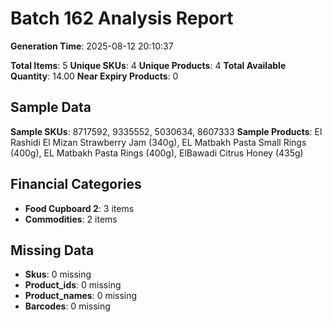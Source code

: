 # Batch 162 Analysis Report

**Generation Time**: 2025-08-12 20:10:37

**Total Items**: 5
**Unique SKUs**: 4
**Unique Products**: 4
**Total Available Quantity**: 14.00
**Near Expiry Products**: 0

## Sample Data
**Sample SKUs**: 8717592, 9335552, 5030634, 8607333
**Sample Products**: El Rashidi El Mizan Strawberry Jam (340g), EL Matbakh Pasta Small Rings (400g), EL Matbakh Pasta Rings (400g), ElBawadi Citrus Honey (435g)

## Financial Categories
- **Food Cupboard 2**: 3 items
- **Commodities**: 2 items

## Missing Data
- **Skus**: 0 missing
- **Product_ids**: 0 missing
- **Product_names**: 0 missing
- **Barcodes**: 0 missing
